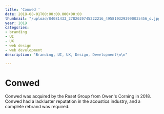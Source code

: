 ```yaml
---
title: 'Conwed '
date: 2018-08-01T00:00:00.000+00:00
thumbnail: "/upload/84081433_2782029745222216_4958193293990035456_o.jpg"
year: 2019
categories:
- branding
- UI
- UX
- web design
- web development
description: "Branding, UI, UX, Design, Development\n\n"

---
```

# Conwed

Conwed was acquired by the Reset Group from Owen's Corning in 2018. Conwed had a lackluster reputation in the acoustics industry, and a complete rebrand was required.